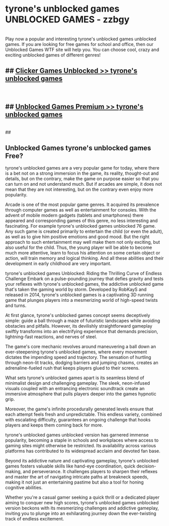 # tyrone's unblocked games  UNBLOCKED GAMES - zzbgy <br>
<br>
Play now a popular and interesting tyrone's unblocked games unblocked games. If you are looking for free games for school and office, then our Unblocked Games WTF site will help you. You can choose cool, crazy and exciting unblocked games of different genres!


## ##  [Clicker Games Unblocked >> tyrone's unblocked games](http://freeplayer.one?title=tyrone's_unblocked_games&ref=UG)
  <br>

##  ## [Unblocked Games Premium >> tyrone's unblocked games](http://freeplayer.one?title=tyrone's_unblocked_games&ref=UG)
  <br>
  ##



## Unblocked Games tyrone's unblocked games Free?

tyrone's unblocked games are a very popular game for today, where there is a bet not on a strong immersion in the game, its reality, thought-out and details, but on the contrary, make the game on purpose easier so that you can turn on and not understand much. But if arcades are simple, it does not mean that they are not interesting, but on the contrary even enjoy more popularity.

Arcade is one of the most popular game genres. It acquired its prevalence through computer games as well as entertainment for consoles. With the advent of mobile modern gadgets (tablets and smartphones) there appeared and corresponding games of this genre, no less interesting and fascinating. For example tyrone's unblocked games unblocked 76 game. Any such game is created primarily to entertain the child (or even the adult), as well as to give him positive emotions and good mood. But the right approach to such entertainment may well make them not only exciting, but also useful for the child. Thus, the young player will be able to become much more attentive, learn to focus his attention on some certain object or action, will train memory and logical thinking. And all these abilities and their development in early childhood are very important.

tyrone's unblocked games Unblocked: Riding the Thrilling Curve of Endless Challenge
Embark on a pulse-pounding journey that defies gravity and tests your reflexes with tyrone's unblocked games, the addictive unblocked game that's taken the gaming world by storm. Developed by RobKayS and released in 2014, tyrone's unblocked games is a captivating 3D running game that plunges players into a mesmerizing world of high-speed twists and turns.

At first glance, tyrone's unblocked games concept seems deceptively simple: guide a ball through a maze of futuristic landscapes while avoiding obstacles and pitfalls. However, its devilishly straightforward gameplay swiftly transforms into an electrifying experience that demands precision, lightning-fast reactions, and nerves of steel.

The game's core mechanic revolves around maneuvering a ball down an ever-steepening tyrone's unblocked games, where every movement dictates the impending speed and trajectory. The sensation of hurtling through neon-lit tracks, dodging barriers and jumping chasms, creates an adrenaline-fueled rush that keeps players glued to their screens.

What sets tyrone's unblocked games apart is its seamless blend of minimalist design and challenging gameplay. The sleek, neon-infused visuals coupled with an entrancing electronic soundtrack create an immersive atmosphere that pulls players deeper into the games hypnotic grip.

Moreover, the game's infinite procedurally generated levels ensure that each attempt feels fresh and unpredictable. This endless variety, combined with escalating difficulty, guarantees an ongoing challenge that hooks players and keeps them coming back for more.

tyrone's unblocked games unblocked version has garnered immense popularity, becoming a staple in schools and workplaces where access to gaming sites might otherwise be restricted. Its availability across various platforms has contributed to its widespread acclaim and devoted fan base.

Beyond its addictive nature and captivating gameplay, tyrone's unblocked games fosters valuable skills like hand-eye coordination, quick decision-making, and perseverance. It challenges players to sharpen their reflexes and master the art of navigating intricate paths at breakneck speeds, making it not just an entertaining pastime but also a tool for honing cognitive abilities.

Whether you're a casual gamer seeking a quick thrill or a dedicated player aiming to conquer new high scores, tyrone's unblocked games unblocked version beckons with its mesmerizing challenges and addictive gameplay, inviting you to plunge into an exhilarating journey down the ever-twisting track of endless excitement.